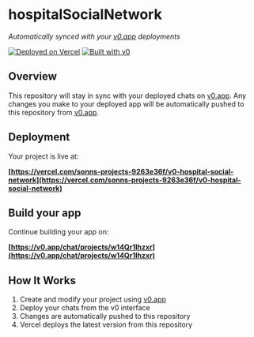 # hospitalSocialNetwork

*Automatically synced with your [v0.app](https://v0.app) deployments*

[![Deployed on Vercel](https://img.shields.io/badge/Deployed%20on-Vercel-black?style=for-the-badge&logo=vercel)](https://vercel.com/sonns-projects-9263e36f/v0-hospital-social-network)
[![Built with v0](https://img.shields.io/badge/Built%20with-v0.app-black?style=for-the-badge)](https://v0.app/chat/projects/w14Qr1lhzxr)

## Overview

This repository will stay in sync with your deployed chats on [v0.app](https://v0.app).
Any changes you make to your deployed app will be automatically pushed to this repository from [v0.app](https://v0.app).

## Deployment

Your project is live at:

**[https://vercel.com/sonns-projects-9263e36f/v0-hospital-social-network](https://vercel.com/sonns-projects-9263e36f/v0-hospital-social-network)**

## Build your app

Continue building your app on:

**[https://v0.app/chat/projects/w14Qr1lhzxr](https://v0.app/chat/projects/w14Qr1lhzxr)**

## How It Works

1. Create and modify your project using [v0.app](https://v0.app)
2. Deploy your chats from the v0 interface
3. Changes are automatically pushed to this repository
4. Vercel deploys the latest version from this repository
